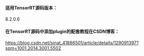 #### 适用TensorRT源码版本：

8.2.0.6



#### 在TensorRT源码中添加plugin的配套教程在CSDN博客：

https://blog.csdn.net/sinat_41886501/article/details/129091397?spm=1001.2014.3001.5502









